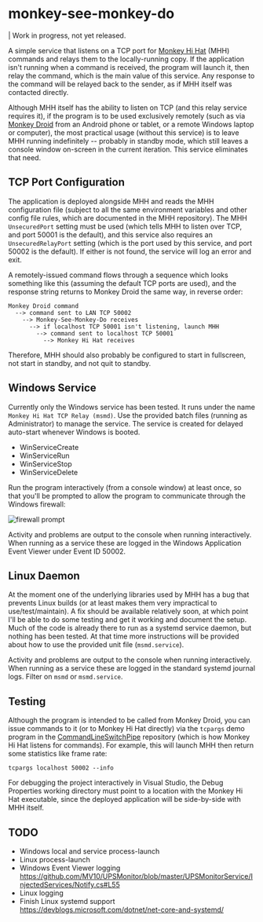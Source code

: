 # monkey-see-monkey-do

| Work in progress, not yet released.

A simple service that listens on a TCP port for [Monkey Hi Hat](https://github.com/MV10/monkey-hi-hat) (MHH) commands and relays them to the locally-running copy. If the application isn't running when a command is received, the program will launch it, then relay the command, which is the main value of this service. Any response to the command will be relayed back to the sender, as if MHH itself was contacted directly.

Although MHH itself has the ability to listen on TCP (and this relay service requires it), if the program is to be used exclusively remotely (such as via [Monkey Droid](https://github.com/MV10/monkey-droid) from an Android phone or tablet, or a remote Windows laptop or computer), the most practical usage (without this service) is to leave MHH running indefinitely -- probably in standby mode, which still leaves a console window on-screen in the current iteration. This service eliminates that need.

## TCP Port Configuration
The application is deployed alongside MHH and reads the MHH configuration file (subject to all the same environment variables and other config file rules, which are documented in the MHH repository). The MHH `UnsecuredPort` setting must be used (which tells MHH to listen over TCP, and port 50001 is the default), and this service also requires an `UnsecuredRelayPort` setting (which is the port used by this service, and port 50002 is the default). If either is not found, the service will log an error and exit.

A remotely-issued command flows through a sequence which looks something like this (assuming the default TCP ports are used), and the response string returns to Monkey Droid the same way, in reverse order:

```
Monkey Droid command
  --> command sent to LAN TCP 50002 
    --> Monkey-See-Monkey-Do receives
      --> if localhost TCP 50001 isn't listening, launch MHH 
        --> command sent to localhost TCP 50001 
          --> Monkey Hi Hat receives
```

Therefore, MHH should also probably be configured to start in fullscreen, not start in standby, and not quit to standby.

## Windows Service
Currently only the Windows service has been tested. It runs under the name `Monkey Hi Hat TCP Relay (msmd)`. Use the provided batch files (running as Administrator) to manage the service. The service is created for delayed auto-start whenever Windows is booted.

* WinServiceCreate
* WinServiceRun
* WinServiceStop
* WinServiceDelete

Run the program interactively (from a console window) at least once, so that you'll be prompted to allow the program to communicate through the Windows firewall:

![firewall prompt](https://mcguirev10.com/assets/misc/msmd-firewall.jpg)

Activity and problems are output to the console when running interactively. When running as a service these are logged in the Windows Application Event Viewer under Event ID 50002.

## Linux Daemon
At the moment one of the underlying libraries used by MHH has a bug that prevents Linux builds (or at least makes them very impractical to use/test/maintain). A fix should be available relatively soon, at which point I'll be able to do some testing and get it working and document the setup. Much of the code is already there to run as a systemd service daemon, but nothing has been tested. At that time more instructions will be provided about how to use the provided unit file (`msmd.service`).

Activity and problems are output to the console when running interactively. When running as a service these are logged in the standard systemd journal logs. Filter on `msmd` or `msmd.service`.

## Testing

Although the program is intended to be called from Monkey Droid, you can issue commands to it (or to Monkey Hi Hat directly) via the `tcpargs` demo program in the [CommandLineSwitchPipe](https://github.com/MV10/CommandLineSwitchPipe) repository (which is how Monkey Hi Hat listens for commands). For example, this will launch MHH then return some statistics like frame rate:

`tcpargs localhost 50002 --info`

For debugging the project interactively in Visual Studio, the Debug Properties working directory must point to a location with the Monkey Hi Hat executable, since the deployed application will be side-by-side with MHH itself.

## TODO
* Windows local and service process-launch
* Linux process-launch
* Windows Event Viewer logging https://github.com/MV10/UPSMonitor/blob/master/UPSMonitorService/InjectedServices/Notify.cs#L55
* Linux logging
* Finish Linux systemd support https://devblogs.microsoft.com/dotnet/net-core-and-systemd/
